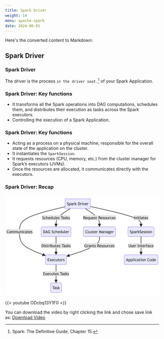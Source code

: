 ```yaml
---
title: Spark Driver
weight: 14
menu: apache-spark
date: 2024-06-01
---
```


Here's the converted content to Markdown:

## Spark Driver

### Spark Driver

The driver is the process `in the driver seat.`[^1] of your Spark Application.

[^1]: Spark: The Definitive Guide, Chapter 15.

### Spark Driver: Key functions

- It transforms all the Spark operations into DAG computations, schedules them, and distributes their execution as tasks across the Spark executors.
- Controlling the execution of a Spark Application.

### Spark Driver: Key functions

- Acting as a process on a physical machine, responsible for the overall state of the application on the cluster.
- It instantiates the `SparkSession`.
- It requests resources (CPU, memory, etc.) from the cluster manager for Spark’s executors (JVMs).
- Once the resources are allocated, it communicates directly with the executors.

### Spark Driver: Recap

![Spark Driver Recap](./Figures/chapter-04/Mairmaid_SparkDriver.png)

{{< youtube ODcbq13Y1F0 >}}

You can download the video by right clicking the link and chose save link as: [Download Video](https://garage-education.s3.amazonaws.com/spark-course/Ch.04-14-Spark-Driver.mp4)
